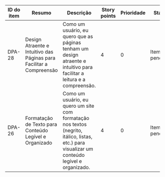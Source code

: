 | ID do item | Resumo                                                                    | Descrição                                                                                                              | Story points | Prioridade | Status       |
|------------|---------------------------------------------------------------------------|-----------------------------------------------------------------------------------------------------------------------|--------------|------------|--------------|
| DPA-28     | Design Atraente e Intuitivo das Páginas para Facilitar a Compreensão      | Como um usuário, eu quero que as páginas tenham um design atraente e intuitivo para facilitar a leitura e a compreensão.   | 4            | 0      | Item pendente|
| DPA-26     | Formatação de Texto para Conteúdo Legível e Organizado                    | Como um usuário, eu quero um site com formatação nos textos (negrito, itálico, listas, etc.) para visualizar um conteúdo legível e organizado. | 4            | 0      | Item pendente|
